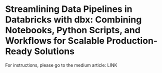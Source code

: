 # Streamlining Data Pipelines in Databricks with dbx: Combining Notebooks, Python Scripts, and Workflows for Scalable Production-Ready Solutions
For instructions, please go to the medium article: LINK